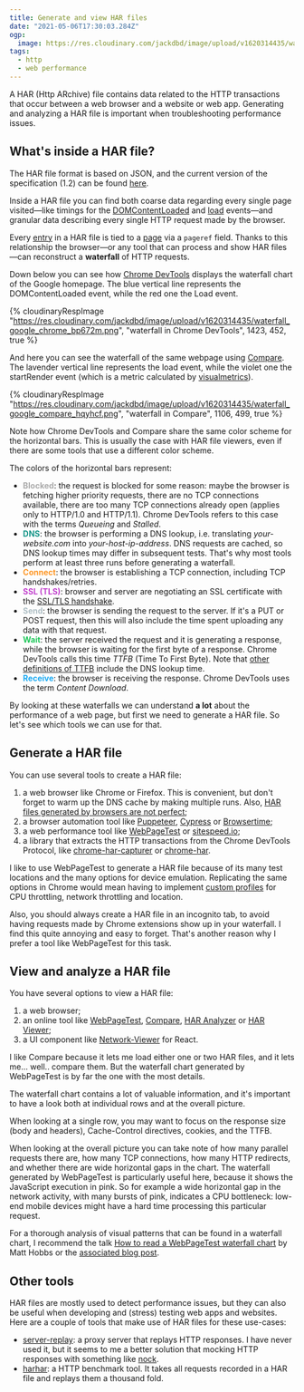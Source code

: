 ```yaml
---
title: Generate and view HAR files
date: "2021-05-06T17:30:03.284Z"
ogp:
  image: https://res.cloudinary.com/jackdbd/image/upload/v1620314435/waterfall_google_compare_hqyhcf.png
tags:
  - http
  - web performance
---
```

A HAR (Http ARchive) file contains data related to the HTTP transactions that occur between a web browser and a website or web app. Generating and analyzing a HAR file is important when troubleshooting performance issues.

## What's inside a HAR file?

The HAR file format is based on JSON, and the current version of the specification (1.2) can be found [here](http://www.softwareishard.com/blog/har-12-spec/).

Inside a HAR file you can find both coarse data regarding every single page visited—like timings for the [DOMContentLoaded](https://developer.mozilla.org/en-US/docs/Web/API/Window/DOMContentLoaded_event) and [load](https://developer.mozilla.org/en-US/docs/Web/API/Window/load_event) events—and granular data describing every single HTTP request made by the browser.

Every [entry](http://www.softwareishard.com/blog/har-12-spec/#entries) in a HAR file is tied to a [page](http://www.softwareishard.com/blog/har-12-spec/#pages) via a `pageref` field. Thanks to this relationship the browser—or any tool that can process and show HAR files—can reconstruct a **waterfall** of HTTP requests.

Down below you can see how [Chrome DevTools](https://developer.chrome.com/docs/devtools/network/reference/) displays the waterfall chart of the Google homepage. The blue vertical line represents the DOMContentLoaded event, while the red one the Load event.

{% cloudinaryRespImage
"https://res.cloudinary.com/jackdbd/image/upload/v1620314435/waterfall_google_chrome_bp672m.png",
"waterfall in Chrome DevTools",
1423, 452, true %}

And here you can see the waterfall of the same webpage using [Compare](https://compare.sitespeed.io/). The lavender vertical line represents the load event, while the violet one the startRender event (which is a metric calculated by [visualmetrics](https://github.com/WPO-Foundation/visualmetrics/blob/22d152978ac5a3007603d1dca374011874cbf49f/visualmetrics.py#L542)).

{% cloudinaryRespImage
"https://res.cloudinary.com/jackdbd/image/upload/v1620314435/waterfall_google_compare_hqyhcf.png",
"waterfall in Compare",
1106, 499, true %}

Note how Chrome DevTools and Compare share the same color scheme for the horizontal bars. This is usually the case with HAR file viewers, even if there are some tools that use a different color scheme.

The colors of the horizontal bars represent:

- <strong><span style="color:#aaaaaa">Blocked</span></strong>: the request is blocked for some reason: maybe the browser is fetching higher priority requests, there are no TCP connections available, there are too many TCP connections already open (applies only to HTTP/1.0 and HTTP/1.1). Chrome DevTools refers to this case with the terms *Queueing* and *Stalled*.
- <strong><span style="color:#149588">DNS</span></strong>: the browser is performing a DNS lookup, i.e. translating <em>your-website.com</em> into *your-host-ip-address*. DNS requests are cached, so DNS lookup times may differ in subsequent tests. That's why most tools perform at least three runs before generating a waterfall.
- <strong><span style="color:#FE9726">Connect</span></strong>: the browser is establishing a TCP connection, including TCP handshakes/retries.
- <strong><span style="color:#C140CD">SSL (TLS)</span></strong>: browser and server are negotiating an SSL certificate with the [SSL/TLS handshake](https://howhttps.works/the-handshake/).
- <strong><span style="color:#AFBFC5">Send</span></strong>: the browser is sending the request to the server. If it's a PUT or POST request, then this will also include the time spent uploading any data with that request.
- <strong><span style="color:#1EC659">Wait</span></strong>: the server received the request and it is generating a response, while the browser is waiting for the first byte of a response. Chrome DevTools calls this time *TTFB* (Time To First Byte). Note that [other definitions of TTFB](https://developer.mozilla.org/en-US/docs/Glossary/time_to_first_byte) include the DNS lookup time.
- <strong><span style="color:#1DAAF2">Receive</span></strong>: the browser is receiving the response. Chrome DevTools uses the term *Content Download*.

By looking at these waterfalls we can understand **a lot** about the performance of a web page, but first we need to generate a HAR file. So let's see which tools we can use for that.

## Generate a HAR file

You can use several tools to create a HAR file:

1. a web browser like Chrome or Firefox. This is convenient, but don't forget to warm up the DNS cache by making multiple runs. Also, [HAR files generated by browsers are not perfect](https://www.youtube.com/watch?v=dCThwpglIeE&t=108s&ab_channel=sitespeed.io);
2. a browser automation tool like [Puppeteer](https://github.com/Everettss/puppeteer-har), [Cypress](https://github.com/NeuraLegion/cypress-har-generator) or [Browsertime](https://github.com/sitespeedio/browsertime);
3. a web performance tool like [WebPageTest](https://www.webpagetest.org/) or [sitespeed.io](https://github.com/sitespeedio/sitespeed.io);
4. a library that extracts the HTTP transactions from the Chrome DevTools Protocol, like [chrome-har-capturer](https://leonardofaria.net/2020/11/30/creating-har-files-with-lighthouse/) or [chrome-har](https://github.com/sitespeedio/chrome-har).

I like to use WebPageTest to generate a HAR file because of its many test locations and the many options for device emulation. Replicating the same options in Chrome would mean having to implement [custom profiles](https://developer.chrome.com/docs/devtools/device-mode/) for CPU throttling, network throttling and location.

Also, you should always create a HAR file in an incognito tab, to avoid having requests made by Chrome extensions show up in your waterfall. I find this quite annoying and easy to forget. That's another reason why I prefer a tool like WebPageTest for this task.

## View and analyze a HAR file

You have several options to view a HAR file:

1. a web browser;
2. an online tool like [WebPageTest](https://www.webpagetest.org/), [Compare](https://compare.sitespeed.io/), [HAR Analyzer](https://toolbox.googleapps.com/apps/har_analyzer/)
or [HAR Viewer](http://www.softwareishard.com/blog/har-viewer/);
3. a UI component like [Network-Viewer](https://opensource.saucelabs.com/blog/react_network_viewer/) for React.

I like Compare because it lets me load either one or two HAR files, and it lets me... well.. compare them. But the waterfall chart generated by WebPageTest is by far the one with the most details.

The waterfall chart contains a lot of valuable information, and it's important to have a look both at individual rows and at the overall picture.

When looking at a single row, you may want to focus on the response size (body and headers), Cache-Control directives, cookies, and the TTFB.

When looking at the overall picture you can take note of how many parallel requests there are, how many TCP connections, how many HTTP redirects, and whether there are wide horizontal gaps in the chart. The waterfall generated by WebPageTest is particularly useful here, because it shows the JavaScript execution in pink. So for example a wide horizontal gap in the network activity, with many bursts of pink, indicates a CPU bottleneck: low-end mobile devices might have a hard time processing this particular request.

For a thorough analysis of visual patterns that can be found in a waterfall chart, I recommend the talk [How to read a WebPageTest waterfall chart](https://www.youtube.com/watch?v=THmJwZPGAuQ&ab_channel=LondonWebPerformanceGroup) by Matt Hobbs or the [associated blog post](https://nooshu.github.io/blog/2019/10/02/how-to-read-a-wpt-waterfall-chart/).

## Other tools

HAR files are mostly used to detect performance issues, but they can also be useful when developing and (stress) testing web apps and websites. Here are a couple of tools that make use of HAR files for these use-cases:

- [server-replay](https://github.com/Stuk/server-replay): a proxy server that replays HTTP responses. I have never used it, but it seems to me a better solution that mocking HTTP responses with something like [nock](https://github.com/nock/nock).
- [harhar](https://github.com/acastaner/harhar/wiki): a HTTP benchmark tool. It takes all requests recorded in a HAR file and replays them a thousand fold.
